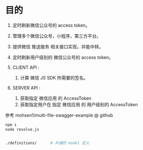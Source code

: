 

# 目的

1. 定时刷新微信公众号的 access token。
1. 管理多个微信公众号，小程序，第三方平台。
1. 提供微信 推送服务 相关接口实现，并能中转。
1. 定时刷新用户级别的 微信公众号的 access token。

1. CLIENT API :
    1. 计算 微信 JS SDK 所需要的签名。
    
1. SERVER API :
    1. 获取指定 微信应用 的 AccessToken
    1. 获取指定用户在 指定 微信应用 的 用户级别的 AccessToken




参考 mohsen1/multi-file-swagger-example @ github

```bash
npm i 
node resolve.js


./definitions/      # 共通的 model 定义

```